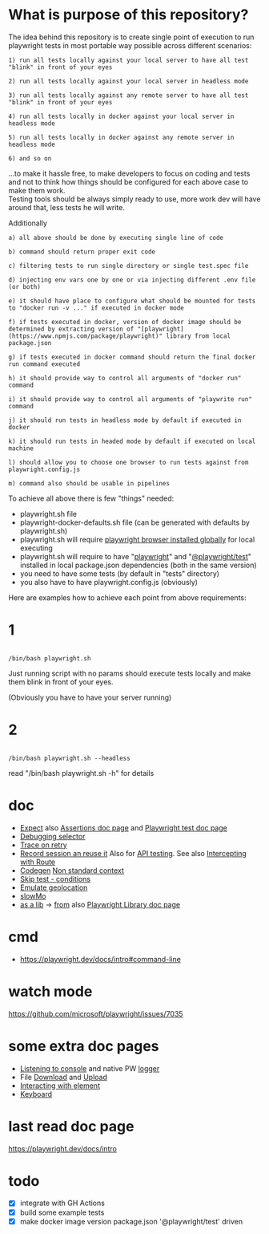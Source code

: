 
# What is purpose of this repository?

The idea behind this repository is to create single point of execution to run playwright tests in most portable way possible across different scenarios:

    1) run all tests locally against your local server to have all test "blink" in front of your eyes

    2) run all tests locally against your local server in headless mode

    3) run all tests locally against any remote server to have all test "blink" in front of your eyes

    4) run all tests locally in docker against your local server in headless mode

    5) run all tests locally in docker against any remote server in headless mode

    6) and so on

...to make it hassle free, to make developers to focus on coding and tests and not to think how things should be configured for each above case to make them work.    
Testing tools should be always simply ready to use, more work dev will have around that, less tests he will write.



Additionally

    a) all above should be done by executing single line of code

    b) command should return proper exit code

    c) filtering tests to run single directory or single test.spec file

    d) injecting env vars one by one or via injecting different .env file (or both)

    e) it should have place to configure what should be mounted for tests to "docker run -v ..." if executed in docker mode

    f) if tests executed in docker, version of docker image should be determined by extracting version of "[playwright](https://www.npmjs.com/package/playwright)" library from local package.json

    g) if tests executed in docker command should return the final docker run command executed

    h) it should provide way to control all arguments of "docker run" command

    i) it should provide way to control all arguments of "playwrite run" command

    j) it should run tests in headless mode by default if executed in docker

    k) it should run tests in headed mode by default if executed on local machine

    l) should allow you to choose one browser to run tests against from playwright.config.js

    m) command also should be usable in pipelines

To achieve all above there is few "things" needed:
- playwright.sh file
- playwright-docker-defaults.sh file (can be generated with defaults by playwright.sh)
- playwright.sh will require [playwright browser installed globally](https://playwright.dev/docs/intro#installing-playwright) for local executing
- playwright.sh will require to have "[playwright](https://www.npmjs.com/package/playwright)" and "[@playwright/test](https://www.npmjs.com/package/@playwright/test)" installed in local package.json dependencies (both in the same version)
- you need to have some tests (by default in "tests" directory)
- you also have to have playwright.config.js (obviously)

Here are examples how to achieve each point from above requirements:

# 1

```

/bin/bash playwright.sh

```

Just running script with no params should execute tests locally and make them blink in front of your eyes.

(Obviously you have to have your server running)


# 2

```

/bin/bash playwright.sh --headless

```

read "/bin/bash playwright.sh -h" for details





# doc

- [Expect](https://jestjs.io/docs/expect) also [Assertions doc page](https://playwright.dev/docs/test-assertions) and [Playwright test doc page](https://playwright.dev/docs/api/class-test)
- [Debugging selector](https://playwright.dev/docs/inspector#debugging-selectors)
- [Trace on retry](https://playwright.dev/docs/trace-viewer#recording-a-trace)
- [Record session an reuse it](https://playwright.dev/docs/codegen#preserve-authenticated-state) Also for [API testing](https://playwright.dev/docs/test-api-testing#reusing-authentication-state). See also [Intercepting with Route](https://playwright.dev/docs/api/class-route)
- [Codegen](https://playwright.dev/docs/codegen) [Non standard context](https://playwright.dev/docs/codegen#record-using-custom-setup)
- [Skip test - conditions](https://playwright.dev/docs/test-annotations#conditionally-skip-a-group-of-tests)
- [Emulate geolocation](https://playwright.dev/docs/codegen#emulate-geolocation-language-and-timezone)
- [slowMo](https://playwright.dev/docs/debug#run-in-headed-mode)
- [as a lib](as-a-lib.js) -> [from](https://playwright.dev/docs/api/class-page#page-event-request-failed) also [Playwright Library doc page](https://playwright.dev/docs/api/class-playwright)

# cmd
- https://playwright.dev/docs/intro#command-line

# watch mode
https://github.com/microsoft/playwright/issues/7035

# some extra doc pages
- [Listening to console](https://playwright.dev/docs/api/class-consolemessage) and native PW [logger](https://playwright.dev/docs/api/class-logger)
- File [Download](https://playwright.dev/docs/api/class-download) and [Upload](https://playwright.dev/docs/api/class-filechooser)
- [Interacting with element](https://playwright.dev/docs/api/class-elementhandle)
- [Keyboard](https://playwright.dev/docs/api/class-keyboard)

# last read doc page
https://playwright.dev/docs/intro

# todo
- [x] integrate with GH Actions
- [x] build some example tests
- [x] make docker image version package.json '@playwright/test' driven
